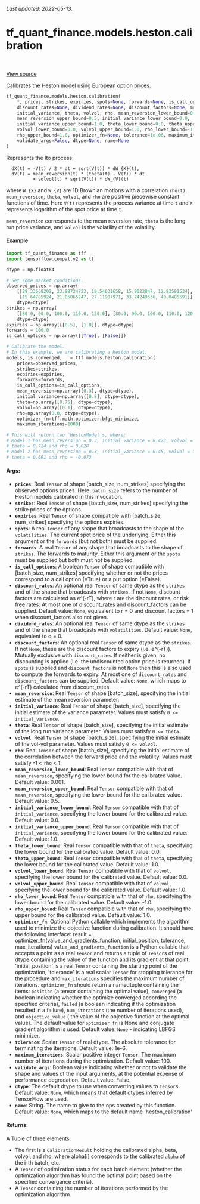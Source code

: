 <!--
This file is generated by a tool. Do not edit directly.
For open-source contributions the docs will be updated automatically.
-->

*Last updated: 2022-05-13.*

<div itemscope itemtype="http://developers.google.com/ReferenceObject">
<meta itemprop="name" content="tf_quant_finance.models.heston.calibration" />
<meta itemprop="path" content="Stable" />
</div>

# tf_quant_finance.models.heston.calibration

<!-- Insert buttons and diff -->

<table class="tfo-notebook-buttons tfo-api" align="left">
</table>

<a target="_blank" href="https://github.com/google/tf-quant-finance/blob/master/tf_quant_finance/models/heston/approximations/calibration.py">View source</a>



Calibrates the Heston model using European option prices.

```python
tf_quant_finance.models.heston.calibration(
    *, prices, strikes, expiries, spots=None, forwards=None, is_call_options,
    discount_rates=None, dividend_rates=None, discount_factors=None, mean_reversion,
    initial_variance, theta, volvol, rho, mean_reversion_lower_bound=0.001,
    mean_reversion_upper_bound=0.5, initial_variance_lower_bound=0.0,
    initial_variance_upper_bound=1.0, theta_lower_bound=0.0, theta_upper_bound=1.0,
    volvol_lower_bound=0.0, volvol_upper_bound=1.0, rho_lower_bound=-1.0,
    rho_upper_bound=1.0, optimizer_fn=None, tolerance=1e-06, maximum_iterations=100,
    validate_args=False, dtype=None, name=None
)
```



<!-- Placeholder for "Used in" -->

Represents the Ito process:

```None
  dX(t) = -V(t) / 2 * dt + sqrt(V(t)) * dW_{X}(t),
  dV(t) = mean_reversion(t) * (theta(t) - V(t)) * dt
          + volvol(t) * sqrt(V(t)) * dW_{V}(t)
```

where `W_{X}` and `W_{V}` are 1D Brownian motions with a correlation `rho(t)`.
`mean_reversion`, `theta`, `volvol`, and `rho` are positive piecewise constant
functions of time. Here `V(t)` represents the process variance at time `t` and
`X` represents logarithm of the spot price at time `t`.

`mean_reversion` corresponds to the mean reversion rate, `theta` is the long
run price variance, and `volvol` is the volatility of the volatility.

#### Example

```python
import tf_quant_finance as tff
import tensorflow.compat.v2 as tf

dtype = np.float64

# Set some market conditions.
observed_prices = np.array(
    [[29.33668202, 23.98724723, 19.54631658, 15.9022847, 12.93591534],
     [15.64785924, 21.05865247, 27.11907971, 33.74249536, 40.8485591]],
    dtype=dtype)
strikes = np.array(
    [[80.0, 90.0, 100.0, 110.0, 120.0], [80.0, 90.0, 100.0, 110.0, 120.0]],
    dtype=dtype)
expiries = np.array([[0.5], [1.0]], dtype=dtype)
forwards = 100.0
is_call_options = np.array([[True], [False]])

# Calibrate the model.
# In this example, we are calibrating a Heston model.
models, is_converged, _ = tff.models.heston.calibration(
    prices=observed_prices,
    strikes=strikes,
    expiries=expiries,
    forwards=forwards,
    is_call_options=is_call_options,
    mean_reversion=np.array([0.3], dtype=dtype),
    initial_variance=np.array([0.8], dtype=dtype),
    theta=np.array([0.75], dtype=dtype),
    volvol=np.array([0.1], dtype=dtype),
    rho=np.array(0.0, dtype=dtype),
    optimizer_fn=tff.math.optimizer.bfgs_minimize,
    maximum_iterations=1000)

# This will return two `HestonModel`s, where:
# Model 1 has mean_reversion = 0.3, initial_variance = 0.473, volvol = 0.1,
# theta = 0.724 and rho = 0.028
# Model 2 has mean_reversion = 0.3, initial_variance = 0.45, volvol = 0.1,
# theta = 0.691 and rho = -0.073

```

#### Args:


* <b>`prices`</b>: Real `Tensor` of shape [batch_size, num_strikes] specifying the
  observed options prices. Here, `batch_size` refers to the number of Heston
  models calibrated in this invocation.
* <b>`strikes`</b>: Real `Tensor` of shape [batch_size, num_strikes] specifying the
  strike prices of the options.
* <b>`expiries`</b>: Real `Tensor` of shape compatible with [batch_size, num_strikes]
  specifying the options expiries.
* <b>`spots`</b>: A real `Tensor` of any shape that broadcasts to the shape of the
  `volatilities`. The current spot price of the underlying. Either this
  argument or the `forwards` (but not both) must be supplied.
* <b>`forwards`</b>: A real `Tensor` of any shape that broadcasts to the shape of
  `strikes`. The forwards to maturity. Either this argument or the
  `spots` must be supplied but both must not be supplied.
* <b>`is_call_options`</b>: A boolean `Tensor` of shape compatible with
  [batch_size, num_strikes] specifying whether or not the prices correspond
  to a call option (=True) or a put option (=False).
* <b>`discount_rates`</b>: An optional real `Tensor` of same dtype as the
  `strikes` and of the shape that broadcasts with `strikes`.
  If not `None`, discount factors are calculated as e^(-rT),
  where r are the discount rates, or risk free rates. At most one of
  discount_rates and discount_factors can be supplied.
  Default value: `None`, equivalent to r = 0 and discount factors = 1 when
  discount_factors also not given.
* <b>`dividend_rates`</b>: An optional real `Tensor` of same dtype as the
  `strikes` and of the shape that broadcasts with `volatilities`.
  Default value: `None`, equivalent to q = 0.
* <b>`discount_factors`</b>: An optional real `Tensor` of same dtype as the
  `strikes`. If not `None`, these are the discount factors to expiry
  (i.e. e^(-rT)). Mutually exclusive with `discount_rates`. If neither is
  given, no discounting is applied (i.e. the undiscounted option price is
  returned). If `spots` is supplied and `discount_factors` is not `None`
  then this is also used to compute the forwards to expiry. At most one of
  `discount_rates` and `discount_factors` can be supplied.
  Default value: `None`, which maps to e^(-rT) calculated from
  discount_rates.
* <b>`mean_reversion`</b>: Real `Tensor` of shape [batch_size], specifying the initial
  estimate of the mean reversion parameter.
* <b>`initial_variance`</b>: Real `Tensor` of shape [batch_size], specifying the
  initial estimate of the variance parameter.
  Values must satisfy `0 <= initial_variance`.
* <b>`theta`</b>: Real `Tensor` of shape [batch_size], specifying the initial estimate
  of the long run variance parameter. Values must satisfy `0 <= theta`.
* <b>`volvol`</b>: Real `Tensor` of shape [batch_size], specifying the initial estimate
  of the vol-vol parameter. Values must satisfy `0 <= volvol`.
* <b>`rho`</b>: Real `Tensor` of shape [batch_size], specifying the initial estimate of
  the correlation between the forward price and the volatility. Values must
  satisfy -1 < `rho` < 1.
* <b>`mean_reversion_lower_bound`</b>: Real `Tensor` compatible with that of
  `mean_reversion`, specifying the lower bound for the calibrated value.
  Default value: 0.001.
* <b>`mean_reversion_upper_bound`</b>: Real `Tensor` compatible with that of
  `mean_reversion`, specifying the lower bound for the calibrated value.
  Default value: 0.5.
* <b>`initial_variance_lower_bound`</b>: Real `Tensor` compatible with that of
  `initial_variance`, specifying the lower bound for the calibrated value.
  Default value: 0.0.
* <b>`initial_variance_upper_bound`</b>: Real `Tensor` compatible with that of
  `initial_variance`, specifying the lower bound for the calibrated value.
  Default value: 1.0.
* <b>`theta_lower_bound`</b>: Real `Tensor` compatible with that of `theta`,
  specifying the lower bound for the calibrated value.
  Default value: 0.0.
* <b>`theta_upper_bound`</b>: Real `Tensor` compatible with that of `theta`,
  specifying the lower bound for the calibrated value.
  Default value: 1.0.
* <b>`volvol_lower_bound`</b>: Real `Tensor` compatible with that of `volvol`,
  specifying the lower bound for the calibrated value.
  Default value: 0.0.
* <b>`volvol_upper_bound`</b>: Real `Tensor` compatible with that of `volvol`,
  specifying the lower bound for the calibrated value.
  Default value: 1.0.
* <b>`rho_lower_bound`</b>: Real `Tensor` compatible with that of `rho`, specifying the
  lower bound for the calibrated value.
  Default value: -1.0.
* <b>`rho_upper_bound`</b>: Real `Tensor` compatible with that of `rho`, specifying the
  upper bound for the calibrated value.
  Default value: 1.0.
* <b>`optimizer_fn`</b>: Optional Python callable which implements the algorithm used
  to minimize the objective function during calibration. It should have
  the following interface: result =
    optimizer_fn(value_and_gradients_function, initial_position, tolerance,
    max_iterations) `value_and_gradients_function` is a Python callable that
    accepts a point as a real `Tensor` and returns a tuple of `Tensor`s of
    real dtype containing the value of the function and its gradient at that
    point. 'initial_position' is a real `Tensor` containing the starting
    point of the optimization, 'tolerance' is a real scalar `Tensor` for
    stopping tolerance for the procedure and `max_iterations` specifies the
    maximum number of iterations.
  `optimizer_fn` should return a namedtuple containing the items: `position`
    (a tensor containing the optimal value), `converged` (a boolean
    indicating whether the optimize converged according the specified
    criteria), `failed` (a boolean indicating if the optimization resulted
    in a failure), `num_iterations` (the number of iterations used), and
    `objective_value` ( the value of the objective function at the optimal
    value). The default value for `optimizer_fn` is None and conjugate
    gradient algorithm is used.
  Default value: `None` - indicating LBFGS minimizer.
* <b>`tolerance`</b>: Scalar `Tensor` of real dtype. The absolute tolerance for
  terminating the iterations.
  Default value: 1e-6.
* <b>`maximum_iterations`</b>: Scalar positive integer `Tensor`. The maximum number of
  iterations during the optimization.
  Default value: 100.
* <b>`validate_args`</b>: Boolean value indicating whether or not to validate the shape
  and values of the input arguments, at the potential expense of performance
  degredation.
  Default value: False.
* <b>`dtype`</b>: The default dtype to use when converting values to `Tensor`s.
  Default value: `None`, which means that default dtypes inferred by
    TensorFlow are used.
* <b>`name`</b>: String. The name to give to the ops created by this function.
  Default value: `None`, which maps to the default name 'heston_calibration'


#### Returns:

A Tuple of three elements:
* The first is a `CalibrationResult` holding the calibrated alpha, beta,
  volvol, and rho, where alpha[i] corresponds to the calibrated `alpha` of
  the i-th batch, etc.
* A `Tensor` of optimization status for each batch element (whether the
  optimization algorithm has found the optimal point based on the specified
  convergance criteria).
* A `Tensor` containing the number of iterations performed by the
  optimization algorithm.
